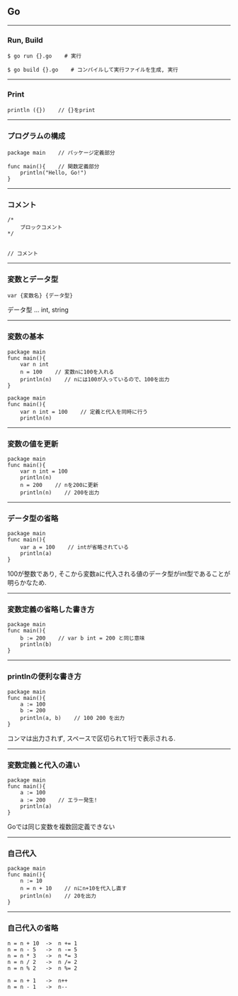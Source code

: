## Go


---


### Run, Build

```
$ go run {}.go    # 実行

$ go build {}.go    # コンパイルして実行ファイルを生成, 実行
```

---

### Print

```
println ({})    // {}をprint
```

---

### プログラムの構成

```
package main    // パッケージ定義部分

func main(){    // 関数定義部分
    println("Hello, Go!")
}
```


---

### コメント

```
/*
    ブロックコメント
*/


// コメント
```

---

### 変数とデータ型

```
var {変数名} {データ型}
```

データ型 ... int, string

---

### 変数の基本

```
package main
func main(){
    var n int
    n = 100    // 変数nに100を入れる
    println(n)    // nには100が入っているので、100を出力
}
```

```
package main
func main(){
    var n int = 100    // 定義と代入を同時に行う
    println(n)
```

---

### 変数の値を更新

```
package main
func main(){
    var n int = 100  
    println(n)   
    n = 200    // nを200に更新
    println(n)    // 200を出力
```

---

### データ型の省略

```
package main
func main(){
    var a = 100    // intが省略されている
    println(a)    
}
```
100が整数であり, そこから変数aに代入される値のデータ型がint型であることが明らかなため.

---

### 変数定義の省略した書き方

```
package main
func main(){
    b := 200    // var b int = 200 と同じ意味
    println(b)    
}
```
---

### printlnの便利な書き方

```
package main
func main(){
    a := 100
    b := 200   
    println(a, b)    // 100 200 を出力
}
```

コンマは出力されず, スペースで区切られて1行で表示される.

---

### 変数定義と代入の違い

```
package main
func main(){
    a := 100
    a := 200    // エラー発生!
    println(a)   
}
```
Goでは同じ変数を複数回定義できない

---

### 自己代入

```
package main
func main(){
    n := 10
    n = n + 10    // nにn+10を代入し直す
    println(n)    // 20を出力
}
```

---

### 自己代入の省略

```
n = n + 10  ->  n += 1
n = n - 5   ->  n -= 5
n = n * 3   ->  n *= 3
n = n / 2   ->  n /= 2
n = n % 2   ->  n %= 2
```

```
n = n + 1   ->  n++
n = n - 1   ->  n--

```